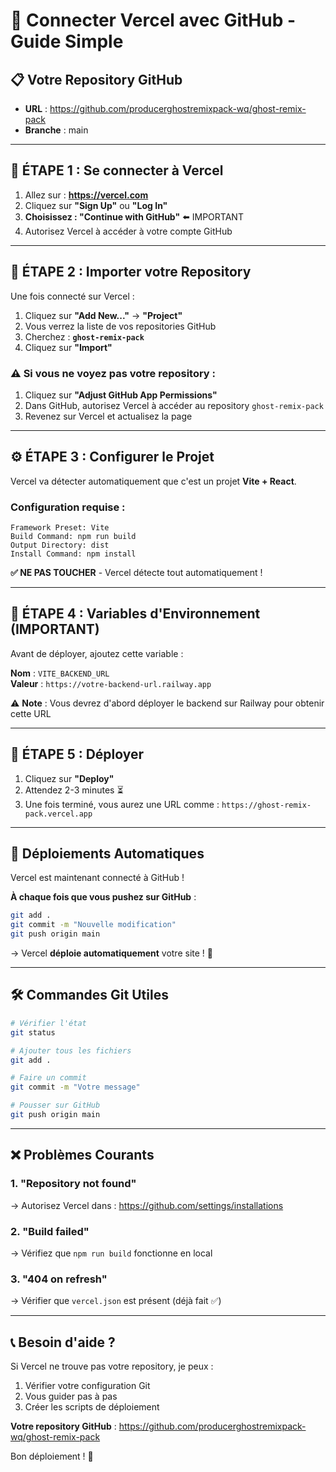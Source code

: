 # 🔗 Connecter Vercel avec GitHub - Guide Simple

## 📋 Votre Repository GitHub
- **URL** : https://github.com/producerghostremixpack-wq/ghost-remix-pack
- **Branche** : main

---

## 🚀 ÉTAPE 1 : Se connecter à Vercel

1. Allez sur : **https://vercel.com**
2. Cliquez sur **"Sign Up"** ou **"Log In"**
3. **Choisissez : "Continue with GitHub"** ⬅️ IMPORTANT
4. Autorisez Vercel à accéder à votre compte GitHub

---

## 🔌 ÉTAPE 2 : Importer votre Repository

Une fois connecté sur Vercel :

1. Cliquez sur **"Add New..."** → **"Project"**
2. Vous verrez la liste de vos repositories GitHub
3. Cherchez : **`ghost-remix-pack`**
4. Cliquez sur **"Import"**

### ⚠️ Si vous ne voyez pas votre repository :

1. Cliquez sur **"Adjust GitHub App Permissions"**
2. Dans GitHub, autorisez Vercel à accéder au repository `ghost-remix-pack`
3. Revenez sur Vercel et actualisez la page

---

## ⚙️ ÉTAPE 3 : Configurer le Projet

Vercel va détecter automatiquement que c'est un projet **Vite + React**.

### Configuration requise :

```
Framework Preset: Vite
Build Command: npm run build
Output Directory: dist
Install Command: npm install
```

**✅ NE PAS TOUCHER** - Vercel détecte tout automatiquement !

---

## 🔑 ÉTAPE 4 : Variables d'Environnement (IMPORTANT)

Avant de déployer, ajoutez cette variable :

**Nom** : `VITE_BACKEND_URL`  
**Valeur** : `https://votre-backend-url.railway.app`

⚠️ **Note** : Vous devrez d'abord déployer le backend sur Railway pour obtenir cette URL

---

## 🎯 ÉTAPE 5 : Déployer

1. Cliquez sur **"Deploy"**
2. Attendez 2-3 minutes ⏳
3. Une fois terminé, vous aurez une URL comme : `https://ghost-remix-pack.vercel.app`

---

## 🔄 Déploiements Automatiques

Vercel est maintenant connecté à GitHub ! 

**À chaque fois que vous pushez sur GitHub** :
```bash
git add .
git commit -m "Nouvelle modification"
git push origin main
```

→ Vercel **déploie automatiquement** votre site ! 🎉

---

## 🛠️ Commandes Git Utiles

```bash
# Vérifier l'état
git status

# Ajouter tous les fichiers
git add .

# Faire un commit
git commit -m "Votre message"

# Pousser sur GitHub
git push origin main
```

---

## ❌ Problèmes Courants

### 1. "Repository not found"
→ Autorisez Vercel dans : https://github.com/settings/installations

### 2. "Build failed"
→ Vérifiez que `npm run build` fonctionne en local

### 3. "404 on refresh"
→ Vérifier que `vercel.json` est présent (déjà fait ✅)

---

## 📞 Besoin d'aide ?

Si Vercel ne trouve pas votre repository, je peux :
1. Vérifier votre configuration Git
2. Vous guider pas à pas
3. Créer les scripts de déploiement

**Votre repository GitHub** : https://github.com/producerghostremixpack-wq/ghost-remix-pack

Bon déploiement ! 🚀



